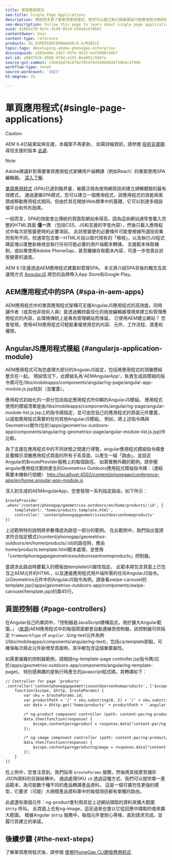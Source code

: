 ```yaml
---
title: 單頁應用程式
seo-title: Single Page Applications
description: 請依照本頁了解單頁應用程式，即您可以建立執行與案頭或行動應用程式相同的應用程式。
seo-description: Follow this page to learn about single page applications, that is, you can create an application that performs identically to a desktop or mobile application.
uuid: d1865e79-6e7c-4149-95c0-556e61478b01
contentOwner: User
content-type: reference
products: SG_EXPERIENCEMANAGER/6.4/MOBILE
topic-tags: developing-adobe-phonegap-enterprise
discoiquuid: a5b5e40e-2457-45fe-9632-baf5008fe8bf
exl-id: a0847b2b-d508-474d-a155-8ee891c566fa
source-git-commit: c5b816d74c6f02f85476d16868844f39b4c47996
workflow-type: tm+mt
source-wordcount: '1023'
ht-degree: 1%

---
```


# 單頁應用程式{#single-page-applications}

>[!CAUTION]
>
>AEM 6.4已結束延伸支援，本檔案不再更新。 如需詳細資訊，請參閱 [技術支援期](https://helpx.adobe.com//tw/support/programs/eol-matrix.html). 尋找支援的版本 [此處](https://experienceleague.adobe.com/docs/).

>[!NOTE]
>
>Adobe建議針對需要單頁應用程式架構用戶端轉譯（例如React）的專案使用SPA編輯器。 [深入了解](/help/sites-developing/spa-overview.md).

[單頁應用程式](https://en.wikipedia.org/wiki/Single-page_application) (SPA)已達到臨界量，被廣泛視為使用網頁技術建立順暢體驗的最有效模式。 通過遵循SPA模式，您可以建立一個應用程式，該應用程式的效能與案頭或移動應用程式相同，但由於其在開放Web標準中的基礎，它可以到達多個設備平台和外形因素。

一般而言，SPA的效能會比傳統的頁面型網站來得高，因為這些網站通常會載入完整的HTML頁面 **僅一次** （包括CSS、JS和支援的字型內容），然後只載入應用程式中每次狀態變更時的必要項目。 此狀態變更的必要條件可能會根據所選技術集而有所不同，但通常包含單一HTML片段以取代現有的「檢視」，以及執行JS程式碼區塊以匯整新檢視並執行任何可能必要的用戶端範本轉譯。 支援範本快取機制，或如果使用Adobe PhoneGap，甚至離線存取範本內容，可進一步改善此狀態變更的速度。

AEM 6.1支援透過AEM應用程式建置和管理SPA。 本文將介紹SPA背後的概念及其運用方式 [AngularJS](https://angularjs.org/) 將您的品牌帶入App Store和Google Play。

## AEM應用程式中的SPA {#spa-in-aem-apps}

AEM應用程式中的單頁應用程式架構可支援AngularJS應用程式的高效能，同時讓作者（或其他非技術人員）能透過觸控最佳化的拖放編輯器環境來建立和管理應用程式的內容，此環境傳統上是專為管理網站而保留。 已使用AEM建立網站？ 您會發現，使用AEM應用程式可輕鬆重複使用您的內容、元件、工作流程、資產和權限。

## AngularJS應用程式模組 {#angularjs-application-module}

AEM應用程式可為您處理大部分的AngularJS設定，包括將應用程式的頂層模組整合在一起。 預設情況下，此模組名為&#39;AEMAngularApp&#39;，負責生成該模組的指令碼可在/libs/mobileapps/components/angular/ng-page/angular-app-module.js.jsp找到（並覆蓋）。

應用程式初始化的一部分包括指定應用程式所仰賴的AngularJS模組。 應用程式使用的模組清單是由/libs/mobileapps/components/angular/ng-page/angular-module-list.js.jsp上的指令碼指定，並可由您自己的應用程式的頁面元件覆蓋，以提取應用程式需要的任何其他AngularJS模組。 例如，將上述指令碼與Geometrixx實作(位於/apps/geometrixx-outdoors-app/components/angular/ng-geometrixx-page/angular-module-list.js.jsp)作比較。

為了支援在應用程式中的不同狀態之間進行導覽，angular應用程式模組指令碼會反覆顯示頂層應用程式頁面的所有子系頁面，以產生一組「路由」，並設定Angular的$routeProvider服務上的每個路徑。 如需實務外觀的範例，請參閱angular應用程式範例產生的Geometrixx Outdoors應用程式模組指令碼：（連結需要本機執行個體） [http://localhost:4502/content/phonegap/conference-app/en/home.angular-app-module.js](http://localhost:4502/content/phonegap/conference-app/en/home.angular-app-module.js)

深入到生成的AEMAngularApp，您會發現一系列指定路由，如下所示：

```xml
$routeProvider
.when('/content/phonegap/geometrixx-outdoors/en/home/products/:id', {
    templateUrl: 'home/products.template.html',
    controller: 'contentphonegapgeometrixxoutdoorsenhomeproducts'
})
```

上述範例特別說明將參數傳遞為路徑一部分的範例。 在此範例中，我們指出當請求符合指定模式(/content/phonegap/geometrixx-outdoors/en/home/products/:id)的路徑時，應由home/products.template.html範本處理，並使用「contentphonegapegeometrixxoutdoorssenhomeproducts」控制器。

當請求此路由時要載入的模板由templateUrl屬性指定。 此範本將包含頁面上已包含之AEM元件的HTML，以及連接應用程式用戶端所需的任何AngularJS指令。 以Geometrixx元件中的AngularJS指令為例，請查看swipe-carousel的template.jsp(/apps/geometrixx-outdoors-app/components/swipe-carousel/template.jsp)的第45行。

## 頁面控制器 {#page-controllers}

在Angular自己的單詞中，「控制器是JavaScript建構函式，用於擴大Angular範圍。」 ([來源](https://docs.angularjs.org/guide/controller))AEM應用程式中的每個頁面都會自動連線至控制器，該控制器可供指定 `frameworkType` of `angular`. 以ng-text元件為例(/libs/mobileapps/components/angular/ng-text)，包括cq:template節點，可確保每次將此元件新增至頁面時，其中都包含這個重要屬性。

如需更複雜的控制器範例，請開啟ng-template-page controller.jsp指令碼(位於/apps/geometrixx-outdoors-app/components/angular/ng-template-page)。 特別感興趣的是執行時產生的javascript程式碼，其轉譯如下：

```xml
// Controller for page 'products'
.controller('contentphonegapgeometrixxoutdoorsenhomeproducts', ['$scope', '$http', '$routeParams',
    function($scope, $http, $routeParams) {
        var sku = $routeParams.id;
        var productPath = '/' + sku.substring(0, 2) + '/' + sku.substring(0, 4) + '/' + sku;
        var data = $http.get('home/products' + productPath + '.angular.json' + cacheKiller);

        /* ng-product component controller (path: content-par/ng-product) */
        data.then(function(response) {
            $scope.contentparngproduct = response.data["content-par/ng-product"].items;
        });

        /* ng-image component controller (path: content-par/ng-product/ng-image) */
        data.then(function(response) {
            $scope.contentparngproductngimage = response.data["content-par/ng-product/ng-image"].items;
        });
    }
])
```

在上例中，您會注意到，我們採用 `$routeParams` 服務，然後將其按摩至儲存JSON資料的目錄結構中。 通過處理SKU `id` 透過這種方式，我們可以提供單一產品範本，為可能數千種不同的產品轉譯產品資料。 這是一個可擴充性更強的模型，它要求（可能）大規模產品資料庫中的每個項目都有單獨的路由。

此處還有兩個元件：ng-product會利用其從上述網站擷取的資料來擴大範圍 `$http` 呼叫。 此頁面上也有ng-image，這反過來也會以它從回應中擷取的值來擴大範圍。 根據Angular `$http` 服務中，每個元件會耐心等候，直到請求完成，並履行其建立的承諾。

## 後續步驟 {#the-next-steps}

了解單頁應用程式後，請參閱 [使用PhoneGap CLI開發應用程式](/help/mobile/phonegap-apps-pg-cli.md).
